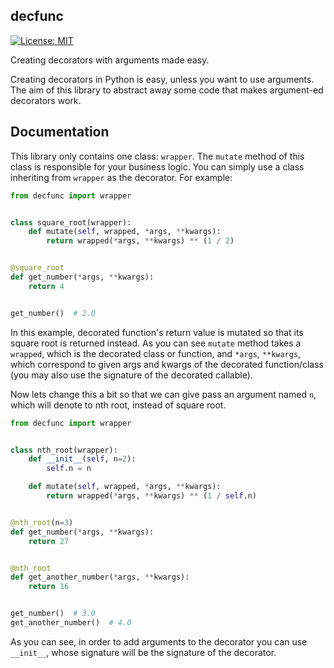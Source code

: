 ## decfunc

[![License: MIT](https://img.shields.io/badge/License-MIT-blue.svg)](LICENSE)

Creating decorators with arguments made easy.

Creating decorators in Python is easy, unless you want to use
arguments. The aim of this library to abstract away some code
that makes argument-ed decorators work. 

## Documentation

This library only contains one class: `wrapper`. The `mutate`
method of this class is responsible for your business logic.
You can simply use a class inheriting from `wrapper` as the
decorator.  For example:

````python
from decfunc import wrapper


class square_root(wrapper):
    def mutate(self, wrapped, *args, **kwargs):
        return wrapped(*args, **kwargs) ** (1 / 2)


@square_root
def get_number(*args, **kwargs):
    return 4


get_number()  # 2.0
````

In this example, decorated function's return value is mutated so
that its square root is returned instead. As you can see
`mutate` method takes a `wrapped`, which is the decorated
class or function, and `*args`, `**kwargs`, which correspond
to given args and kwargs of the decorated function/class
(you may also use the signature of the decorated callable).

Now lets change this a bit so that we can give pass
an argument named `n`, which will denote to nth root, instead
of square root.

````python
from decfunc import wrapper


class nth_root(wrapper):
    def __init__(self, n=2):
        self.n = n

    def mutate(self, wrapped, *args, **kwargs):
        return wrapped(*args, **kwargs) ** (1 / self.n)


@nth_root(n=3)
def get_number(*args, **kwargs):
    return 27


@nth_root
def get_another_number(*args, **kwargs):
    return 16


get_number()  # 3.0
get_another_number()  # 4.0
````

As you can see, in order to add arguments to the decorator
you can use `__init__`, whose signature will be the signature
of the decorator.
